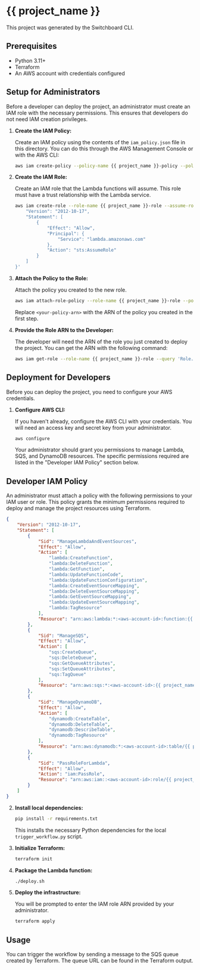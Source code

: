 # {{ project_name }}

This project was generated by the Switchboard CLI.

## Prerequisites

- Python 3.11+
- Terraform
- An AWS account with credentials configured

## Setup for Administrators

Before a developer can deploy the project, an administrator must create an IAM role with the necessary permissions. This ensures that developers do not need IAM creation privileges.

1.  **Create the IAM Policy:**

    Create an IAM policy using the contents of the `iam_policy.json` file in this directory. You can do this through the AWS Management Console or with the AWS CLI:

    ```bash
    aws iam create-policy --policy-name {{ project_name }}-policy --policy-document file://iam_policy.json
    ```

2.  **Create the IAM Role:**

    Create an IAM role that the Lambda functions will assume. This role must have a trust relationship with the Lambda service.

    ```bash
    aws iam create-role --role-name {{ project_name }}-role --assume-role-policy-document '{
        "Version": "2012-10-17",
        "Statement": [
            {
                "Effect": "Allow",
                "Principal": {
                    "Service": "lambda.amazonaws.com"
                },
                "Action": "sts:AssumeRole"
            }
        ]
    }'
    ```

3.  **Attach the Policy to the Role:**

    Attach the policy you created to the new role.

    ```bash
    aws iam attach-role-policy --role-name {{ project_name }}-role --policy-arn <your-policy-arn>
    ```

    Replace `<your-policy-arn>` with the ARN of the policy you created in the first step.

4.  **Provide the Role ARN to the Developer:**

    The developer will need the ARN of the role you just created to deploy the project. You can get the ARN with the following command:

    ```bash
    aws iam get-role --role-name {{ project_name }}-role --query 'Role.Arn' --output text
    ```

## Deployment for Developers

Before you can deploy the project, you need to configure your AWS credentials.

1.  **Configure AWS CLI:**

    If you haven't already, configure the AWS CLI with your credentials. You will need an access key and secret key from your administrator.

    ```bash
    aws configure
    ```

    Your administrator should grant you permissions to manage Lambda, SQS, and DynamoDB resources. The specific permissions required are listed in the "Developer IAM Policy" section below.

## Developer IAM Policy

An administrator must attach a policy with the following permissions to your IAM user or role. This policy grants the minimum permissions required to deploy and manage the project resources using Terraform.

```json
{
    "Version": "2012-10-17",
    "Statement": [
        {
            "Sid": "ManageLambdaAndEventSources",
            "Effect": "Allow",
            "Action": [
                "lambda:CreateFunction",
                "lambda:DeleteFunction",
                "lambda:GetFunction",
                "lambda:UpdateFunctionCode",
                "lambda:UpdateFunctionConfiguration",
                "lambda:CreateEventSourceMapping",
                "lambda:DeleteEventSourceMapping",
                "lambda:GetEventSourceMapping",
                "lambda:UpdateEventSourceMapping",
                "lambda:TagResource"
            ],
            "Resource": "arn:aws:lambda:*:<aws-account-id>:function:{{ project_name }}-*"
        },
        {
            "Sid": "ManageSQS",
            "Effect": "Allow",
            "Action": [
                "sqs:CreateQueue",
                "sqs:DeleteQueue",
                "sqs:GetQueueAttributes",
                "sqs:SetQueueAttributes",
                "sqs:TagQueue"
            ],
            "Resource": "arn:aws:sqs:*:<aws-account-id>:{{ project_name }}-*"
        },
        {
            "Sid": "ManageDynamoDB",
            "Effect": "Allow",
            "Action": [
                "dynamodb:CreateTable",
                "dynamodb:DeleteTable",
                "dynamodb:DescribeTable",
                "dynamodb:TagResource"
            ],
            "Resource": "arn:aws:dynamodb:*:<aws-account-id>:table/{{ project_name }}-state"
        },
        {
            "Sid": "PassRoleForLambda",
            "Effect": "Allow",
            "Action": "iam:PassRole",
            "Resource": "arn:aws:iam::<aws-account-id>:role/{{ project_name }}-role"
        }
    ]
}
```

2.  **Install local dependencies:**

    ```bash
    pip install -r requirements.txt
    ```

    This installs the necessary Python dependencies for the local `trigger_workflow.py` script.

2.  **Initialize Terraform:**

    ```bash
    terraform init
    ```

3.  **Package the Lambda function:**

    ```bash
    ./deploy.sh
    ```

4.  **Deploy the infrastructure:**

    You will be prompted to enter the IAM role ARN provided by your administrator.

    ```bash
    terraform apply
    ```

## Usage

You can trigger the workflow by sending a message to the SQS queue created by Terraform. The queue URL can be found in the Terraform output.